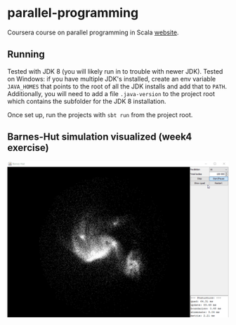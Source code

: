 # parallel-programming
Coursera course on parallel programming in Scala [website](https://www.coursera.org/learn/parprog1).

## Running
Tested with JDK 8 (you will likely run in to trouble with newer JDK). Tested on Windows: if you have multiple JDK's installed, create an env variable `JAVA_HOMES` that points to the root of all the JDK installs and add that to `PATH`. Additionally, you will need to add a file `.java-version` to the project root which contains the subfolder for the JDK 8 installation.

Once set up, run the projects with `sbt run` from the project root.

## Barnes-Hut simulation visualized (week4 exercise)
![Barnes-Hut simulation](images/barneshut_sim.gif)
